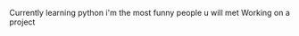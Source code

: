 Currently learning python
i'm the most funny people u will met
Working on a project

<!---
p-i-p-e-x/p-i-p-e-x is a ✨ special ✨ repository because its `README.md` (this file) appears on your GitHub profile.
You can click the Preview link to take a look at your changes.
--->

